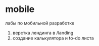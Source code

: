 # mobile

лабы по мобильной разработке

1. верстка лендинга в /landing
2. создание калькулятора и to-do листа
